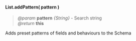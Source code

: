 #### List.addPattern( pattern )  
> *@param* **pattern** _{String}_  - Search string   
> _@return_ **this**   

 Adds preset patterns of fields and behaviours to the Schema

<div class="code-header addGitHubLink" data-file="lib/list.js#L251-L274">&nbsp; </div><pre class=" language-javascript hideCode api"></pre> 
